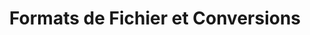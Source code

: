 ---  
title: Formats de Fichier et Conversions  
type: docs  
weight: 40  
url: /fr/java/file-formats-and-conversions/  
---  